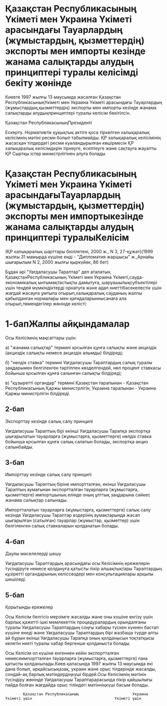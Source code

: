 # Қазақстан Республикасының Үкіметі мен Украина Үкіметі арасындағы Тауарлардың (жұмыстардың, қызметтердің) экспорты мен импорты кезінде жанама салықтарды алудың принциптері туралы келісімді бекіту жөнінде

Киевте 1997 жылғы 13 маусымда жасалған Қазақстан РеспубликасыныңҮкіметі мен Украина Үкіметі арасындағы Тауарлардың (жұмыстардың,қызметтердің) экспорты мен импорты кезінде жанама салықтарды алудыңпринциптері туралы келісім бекітілсін.

Қазақстан РеспубликасыныңПрезиденті

Ескерту. Нормативтік құқықтық актіге қоса тіркелген халықаралық келісімнің мәтіні ресми болып табылмайды. ҚР халықаралық келісімінің жасасқан тілдердегі ресми куәландырылған көшірмесін ҚР халықаралық келісімдерін тіркеуге, есептеуге және сақтауға жауапты ҚР Сыртқы істер министрлігінен алуға болады

# Қазақстан Республикасының Үкіметі мен Украина Үкіметі арасындағыТауарлардың (жұмыстардың, қызметтердің) экспорты мен импортыкезінде жанама салықтарды алудың принциптері туралыКелісім

(ҚР халықаралық шарттары бюллетені, 2000 ж., N 3, 27-құжат)(1999 жылғы 31 мамырда күшіне енді - "Дипломатия жаршысы" ж.,Арнайы шығарылым N 2, 2000 жылғы қыркүйек, 86 бет)

Бұдан әрі "Уағдаласушы Тараптар" деп аталатын, ҚазақстанРеспубликасының Үкіметі мен Украина Үкіметі,сауда-экономикалық ынтымақтастықты дамытуға, шаруашылықсубъектілері үшін теңдей мүмкіндіктерді орнатуға және адал ниеттібәсекелестік үшін жағдай жасауға ұмтыла отырып,халықаралық сауданың жалпы қабылданған нормалары мен қағидаларыннысанаға ала отырып,төмендегілер жөнінде келісті:

# 1-бапЖалпы айқындамалар

Осы Келісімнің мақсаттары үшін:

а) "жанама салықтар" термині қосылған құнға салықты және акциздік (акциздік салықты немесе акциздік алымды) білдіреді;

б) "нөлдік ставка" термині Уағдаласушы Тараптардың салық туралы заңдарымен белгіленген тәртіппен көзделгендей, нөл процент ставкасы бойынша қосылған құнға салынған салықты білдіреді;

в) "құзыретті органдар" термині Қазақстан тарапынан - Қазақстан Республикасының Қаржы министрлігін, Украина тарапынан - Украина Қаржы министрлігін білдіреді.

## 2-бап

Экспорттау кезінде салық салу принципі

Уағдаласушы Тараптың бірі екінші Уағдаласушы Тарапқа экспортқа шығарылатын тауарларға (жұмыстарға, қызметтерге) нөлдік ставка бойынша қосылған құнға салық салатын болады, экспортқа акциз салынбайды.

## 3-бап

Импорттау кезінде салық салу принципі

Уағдаласушы Тараптың біріне импортталған, екінші Уағдаласушы Тараптың аумағынан экспортталған тауарларға (жұмыстарға, қызметтерге) импортшының елінде оның ұлттық заңдарына сәйкес жанама салықтар салынады.

Импортталатын тауарларға (жұмыстарға, қызметтерге) салық салу кезінде Уағдаласушы Тараптар өздерінің аумақтарында жасап шығарылған (сатылған) тауарлар (жұмыстар, қызметтер) үшін белгіленген салық ставкаларын қолданатын болады.

## 4-бап

Даулы мәселелерді шешу

Уағдаласушы Тараптардың арасындағы осы Келісімнің ережелерін түсіндіруге немесе қолдануға қатысты пікір алшақтықтары Тараптардың құзіретті органдарының келіссөздері мен консультациялары арқылы шешіледі.

## 5-бап

Қорытынды ережелер

Осы Келісім белгісіз мерзімге жасалды және оны күшіне енгізу үшін барлық қажетті ішкі мемлекеттік процедуралардың орындалғаны туралы Уағдаласушы Тараптардың соңғы хабары түскен күннен бастап күшіне енеді және Уағдаласушы Тараптардың бірі жазбаша түрде алты ай бұрын екінші Уағдаласушы Тарапқа оның қолданысын тоқтатқысы келетін ниеті туралы хабар бергенше қолданыста болады.

Осы Келісім ол күшіне енгеннен кейін экспортталған немесеимпортталған тауарларға (жұмыстарға, қызметтерге) ғана қатысты қолданылады.Киев қаласында 1997 жылғы 13 маусымда екі дана болып, әрқайсысықазақ, украин және орыс тілдерінде жасалды, сондай-ақ барлық мәтіндердіңкүші бірдей.Осы Келісімнің мәтінін түсіндіру жөнінде Уағдаласушы Тараптарарасында пікір қайшылығы пайда болған жағдайда орыс тіліндегі мәтінніңкүші басым болады.

            Қазақстан Республикасының                        Украина                      Үкіметі үшін                                     Үкіметі үшін

